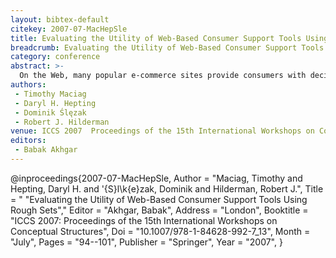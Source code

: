 ```yaml
---
layout: bibtex-default
citekey: 2007-07-MacHepSle
title: Evaluating the Utility of Web-Based Consumer Support Tools Using Rough Sets (2007)
breadcrumb: Evaluating the Utility of Web-Based Consumer Support Tools Using Rough Sets (2007)
category: conference
abstract: >-
  On the Web, many popular e-commerce sites provide consumers with decision support tools to assist them in their commerce-related decision-making. Many consumers will rank the utility of these tools quite highly. Data obtained from web usage mining analyses, which may provide knowledge about a user's online experiences, could help indicate the utility of these tools. This type of analysis could provide insight into whether provided tools are adequately assisting consumers in conducting their online shopping activities or if new or additional enhancements need consideration. Although some research in this regard has been described in previous literature, there is still much that can be done. The authors of this paper hypothesize that a measurement of consumer decision accuracy, i.e. a measurement preferences, could help indicate the utility of these tools. This paper describes a procedure developed towards this goal using elements of rough set theory. The authors evaluated the procedure using two support tools, one based on a tool developed by the US-EPA and the other developed by one of the authors called cogito. Results from the evaluation did provide interesting insights on the utility of both support tools. Although it was shown that the cogito tool obtained slightly higher decision accuracy, both tools could be improved from additional enhancements. Details of the procedure developed and results obtained from the evaluation will be provided. Opportunities for future work are also discussed.
authors:
 - Timothy Maciag
 - Daryl H. Hepting
 - Dominik Ślęzak
 - Robert J. Hilderman
venue: ICCS 2007  Proceedings of the 15th International Workshops on Conceptual Structures
editors:
 - Babak Akhgar
---
```

@inproceedings{2007-07-MacHepSle,
	Author =  "Maciag, Timothy and Hepting, Daryl H. and \'{S}l\k{e}zak, Dominik and Hilderman, Robert J.",
	Title = " "Evaluating the Utility of Web-Based Consumer Support Tools Using Rough Sets","
	Editor =  "Akhgar, Babak",
	Address =  "London",
	Booktitle =  "ICCS 2007: Proceedings of the 15th International Workshops on Conceptual Structures",
	Doi =  "10.1007/978-1-84628-992-7\_13",
	Month =  "July",
	Pages =  "94--101",
	Publisher =  "Springer",
	Year =  "2007",
}
